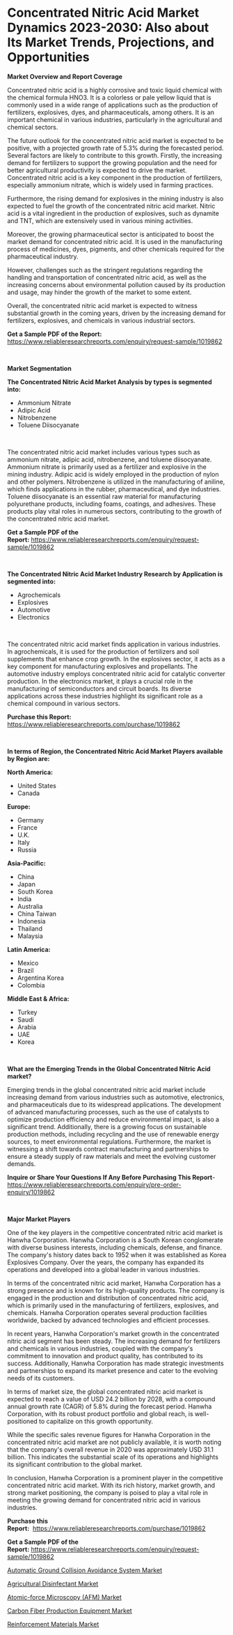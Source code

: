 <p><h1>Concentrated Nitric Acid Market Dynamics 2023-2030: Also about Its Market Trends, Projections, and Opportunities</h1></p><p><strong>Market Overview and Report Coverage</strong></p>
<p><p>Concentrated nitric acid is a highly corrosive and toxic liquid chemical with the chemical formula HNO3. It is a colorless or pale yellow liquid that is commonly used in a wide range of applications such as the production of fertilizers, explosives, dyes, and pharmaceuticals, among others. It is an important chemical in various industries, particularly in the agricultural and chemical sectors.</p><p>The future outlook for the concentrated nitric acid market is expected to be positive, with a projected growth rate of 5.3% during the forecasted period. Several factors are likely to contribute to this growth. Firstly, the increasing demand for fertilizers to support the growing population and the need for better agricultural productivity is expected to drive the market. Concentrated nitric acid is a key component in the production of fertilizers, especially ammonium nitrate, which is widely used in farming practices.</p><p>Furthermore, the rising demand for explosives in the mining industry is also expected to fuel the growth of the concentrated nitric acid market. Nitric acid is a vital ingredient in the production of explosives, such as dynamite and TNT, which are extensively used in various mining activities.</p><p>Moreover, the growing pharmaceutical sector is anticipated to boost the market demand for concentrated nitric acid. It is used in the manufacturing process of medicines, dyes, pigments, and other chemicals required for the pharmaceutical industry.</p><p>However, challenges such as the stringent regulations regarding the handling and transportation of concentrated nitric acid, as well as the increasing concerns about environmental pollution caused by its production and usage, may hinder the growth of the market to some extent.</p><p>Overall, the concentrated nitric acid market is expected to witness substantial growth in the coming years, driven by the increasing demand for fertilizers, explosives, and chemicals in various industrial sectors.</p></p>
<p><strong>Get a Sample PDF of the Report:</strong> <a href="https://www.reliableresearchreports.com/enquiry/request-sample/1019862">https://www.reliableresearchreports.com/enquiry/request-sample/1019862</a></p>
<p>&nbsp;</p>
<p><strong>Market Segmentation</strong></p>
<p><strong>The Concentrated Nitric Acid Market Analysis by types is segmented into:</strong></p>
<p><ul><li>Ammonium Nitrate</li><li>Adipic Acid</li><li>Nitrobenzene</li><li>Toluene Diisocyanate</li></ul></p>
<p>&nbsp;</p>
<p><p>The concentrated nitric acid market includes various types such as ammonium nitrate, adipic acid, nitrobenzene, and toluene diisocyanate. Ammonium nitrate is primarily used as a fertilizer and explosive in the mining industry. Adipic acid is widely employed in the production of nylon and other polymers. Nitrobenzene is utilized in the manufacturing of aniline, which finds applications in the rubber, pharmaceutical, and dye industries. Toluene diisocyanate is an essential raw material for manufacturing polyurethane products, including foams, coatings, and adhesives. These products play vital roles in numerous sectors, contributing to the growth of the concentrated nitric acid market.</p></p>
<p><strong>Get a Sample PDF of the Report:</strong>&nbsp;<a href="https://www.reliableresearchreports.com/enquiry/request-sample/1019862">https://www.reliableresearchreports.com/enquiry/request-sample/1019862</a></p>
<p>&nbsp;</p>
<p><strong>The Concentrated Nitric Acid Market Industry Research by Application is segmented into:</strong></p>
<p><ul><li>Agrochemicals</li><li>Explosives</li><li>Automotive</li><li>Electronics</li></ul></p>
<p>&nbsp;</p>
<p><p>The concentrated nitric acid market finds application in various industries. In agrochemicals, it is used for the production of fertilizers and soil supplements that enhance crop growth. In the explosives sector, it acts as a key component for manufacturing explosives and propellants. The automotive industry employs concentrated nitric acid for catalytic converter production. In the electronics market, it plays a crucial role in the manufacturing of semiconductors and circuit boards. Its diverse applications across these industries highlight its significant role as a chemical compound in various sectors.</p></p>
<p><strong>Purchase this Report:</strong>&nbsp; <a href="https://www.reliableresearchreports.com/purchase/1019862">https://www.reliableresearchreports.com/purchase/1019862</a></p>
<p>&nbsp;</p>
<p><strong>In terms of Region, the Concentrated Nitric Acid Market Players available by Region are:</strong></p>
<p>
    <p> <strong> North America: </strong>
        <ul>
            <li>United States</li>
            <li>Canada</li>
        </ul>
        </p> 
    <p> <strong> Europe: </strong>
        <ul>
            <li>Germany</li>
            <li>France</li>
            <li>U.K.</li>
            <li>Italy</li>
            <li>Russia</li>
        </ul>
        </p> 
    <p> <strong> Asia-Pacific: </strong>
        <ul>
            <li>China</li>
            <li>Japan</li>
            <li>South Korea</li>
            <li>India</li>
            <li>Australia</li>
            <li>China Taiwan</li>
            <li>Indonesia</li>
            <li>Thailand</li>
            <li>Malaysia</li>
        </ul>
        </p> 
    <p> <strong> Latin America: </strong>
        <ul>
            <li>Mexico</li>
            <li>Brazil</li>
            <li>Argentina Korea</li>
            <li>Colombia</li>
        </ul>
        </p> 
    <p> <strong> Middle East & Africa: </strong>
        <ul>
            <li>Turkey</li>
            <li>Saudi</li>
            <li>Arabia</li>
            <li>UAE</li>
            <li>Korea</li>
        </ul>
    </p>
    </p>
<p>&nbsp;</p>
<p><strong>What are the Emerging Trends in the Global Concentrated Nitric Acid market?</strong></p>
<p><p>Emerging trends in the global concentrated nitric acid market include increasing demand from various industries such as automotive, electronics, and pharmaceuticals due to its widespread applications. The development of advanced manufacturing processes, such as the use of catalysts to optimize production efficiency and reduce environmental impact, is also a significant trend. Additionally, there is a growing focus on sustainable production methods, including recycling and the use of renewable energy sources, to meet environmental regulations. Furthermore, the market is witnessing a shift towards contract manufacturing and partnerships to ensure a steady supply of raw materials and meet the evolving customer demands.</p></p>
<p><strong>Inquire or Share Your Questions If Any Before Purchasing This Report</strong>- <a href="https://www.reliableresearchreports.com/enquiry/pre-order-enquiry/1019862">https://www.reliableresearchreports.com/enquiry/pre-order-enquiry/1019862</a></p>
<p>&nbsp;</p>
<p><strong>Major Market Players</strong></p>
<p><p>One of the key players in the competitive concentrated nitric acid market is Hanwha Corporation. Hanwha Corporation is a South Korean conglomerate with diverse business interests, including chemicals, defense, and finance. The company's history dates back to 1952 when it was established as Korea Explosives Company. Over the years, the company has expanded its operations and developed into a global leader in various industries.</p><p>In terms of the concentrated nitric acid market, Hanwha Corporation has a strong presence and is known for its high-quality products. The company is engaged in the production and distribution of concentrated nitric acid, which is primarily used in the manufacturing of fertilizers, explosives, and chemicals. Hanwha Corporation operates several production facilities worldwide, backed by advanced technologies and efficient processes.</p><p>In recent years, Hanwha Corporation's market growth in the concentrated nitric acid segment has been steady. The increasing demand for fertilizers and chemicals in various industries, coupled with the company's commitment to innovation and product quality, has contributed to its success. Additionally, Hanwha Corporation has made strategic investments and partnerships to expand its market presence and cater to the evolving needs of its customers.</p><p>In terms of market size, the global concentrated nitric acid market is expected to reach a value of USD 24.2 billion by 2028, with a compound annual growth rate (CAGR) of 5.8% during the forecast period. Hanwha Corporation, with its robust product portfolio and global reach, is well-positioned to capitalize on this growth opportunity.</p><p>While the specific sales revenue figures for Hanwha Corporation in the concentrated nitric acid market are not publicly available, it is worth noting that the company's overall revenue in 2020 was approximately USD 31.1 billion. This indicates the substantial scale of its operations and highlights its significant contribution to the global market.</p><p>In conclusion, Hanwha Corporation is a prominent player in the competitive concentrated nitric acid market. With its rich history, market growth, and strong market positioning, the company is poised to play a vital role in meeting the growing demand for concentrated nitric acid in various industries.</p></p>
<p><strong>Purchase this Report:</strong>&nbsp;&nbsp;<a href="https://www.reliableresearchreports.com/purchase/1019862">https://www.reliableresearchreports.com/purchase/1019862</a></p>
<p></p>
<p><strong>Get a Sample PDF of the Report:</strong>&nbsp;<a href="https://www.reliableresearchreports.com/enquiry/request-sample/1019862">https://www.reliableresearchreports.com/enquiry/request-sample/1019862</a></p>
<p><p><a href="https://medium.com/@paulmcglynn6456/automatic-ground-collision-avoidance-system-market-size-market-outlook-and-market-forecast-2023-3a7a92341e34">Automatic Ground Collision Avoidance System Market</a></p><p><a href="https://github.com/rahu1505/Market-Research-Report-List-1/blob/main/agricultural-disinfectant-market.md">Agricultural Disinfectant Market</a></p><p><a href="https://www.linkedin.com/pulse/atomic-force-microscopy-afm-market-size-share-global-analysis-rdvfe/">Atomic-force Microscopy (AFM) Market</a></p><p><a href="https://medium.com/@merrittrice2023/carbon-fiber-production-equipment-market-focuses-on-market-share-size-and-projected-forecast-till-01f1e7e9066d">Carbon Fiber Production Equipment Market</a></p><p><a href="https://github.com/rahu1502/Market-Research-Report-List-1/blob/main/reinforcement-materials-market.md">Reinforcement Materials Market</a></p></p>